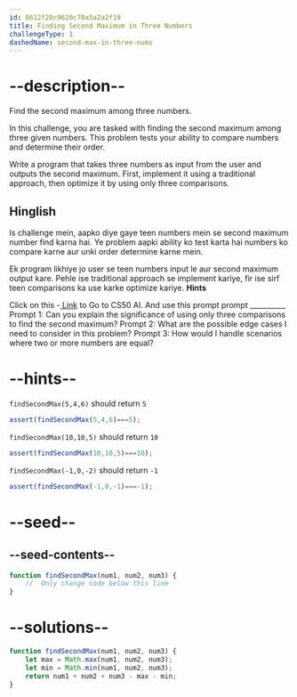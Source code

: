 ```yaml
---
id: 6612f20c9620c70a5a2a2f19
title: Finding Second Maximum in Three Numbers
challengeType: 1
dashedName: second-max-in-three-nums
---
```


# --description--

Find the second maximum among three numbers.

In this challenge, you are tasked with finding the second maximum among three given numbers. This problem tests your ability to compare numbers and determine their order.

Write a program that takes three numbers as input from the user and outputs the second maximum. First, implement it using a traditional approach, then optimize it by using only three comparisons.
<h2>Hinglish</h2>
Is challenge mein, aapko diye gaye teen numbers mein se second maximum number find karna hai. Ye problem aapki ability ko test karta hai numbers ko compare karne aur unki order determine karne mein.

Ek program likhiye jo user se teen numbers input le aur second maximum output kare. Pehle ise traditional approach se implement kariye, fir ise sirf teen comparisons ka use karke optimize kariye.
**Hints**

Click on this -<a href = "https://cs50.ai/chat"> Link</a> to Go to CS50 AI.
And use this prompt prompt __________
Prompt 1: Can you explain the significance of using only three comparisons to find the second maximum?
Prompt 2: What are the possible edge cases I need to consider in this problem?
Prompt 3: How would I handle scenarios where two or more numbers are equal?


# --hints--

`findSecondMax(5,4,6)` should return `5`

```js
assert(findSecondMax(5,4,6)===5);
```

`findSecondMax(10,10,5)` should return `10`

```js
assert(findSecondMax(10,10,5)===10);
```

`findSecondMax(-1,0,-2)` should return `-1`

```js
assert(findSecondMax(-1,0,-1)===-1);
```

# --seed--
## --seed-contents--

```js
function findSecondMax(num1, num2, num3) {
    //  Only change code below this line
}

```

# --solutions--

```js
function findSecondMax(num1, num2, num3) {
    let max = Math.max(num1, num2, num3);
    let min = Math.min(num1, num2, num3);
    return num1 + num2 + num3 - max - min;
}
```
